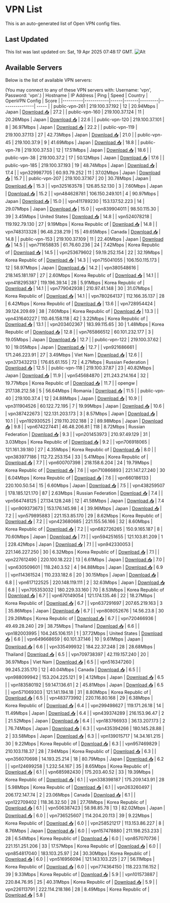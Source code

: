 # VPN List

This is an auto-generated list of Open VPN config files.

## Last Updated

This list was last updated on: Sat, 19 Apr 2025 07:48:17 GMT.
![Alt](https://repobeats.axiom.co/api/embed/186b98318ef1479477931607c1ad7d823f12451f.svg "Repobeats analytics image")

## Available Servers

Below is the list of available VPN servers:

(You may connect to any of these VPN servers with: Username: 'vpn', Password: 'vpn'.)
| Hostname | IP Address | Ping | Speed | Country | OpenVPN Config | Score |
|----------|------------|------|-------|---------|----------------| ----- |
| public-vpn-261 | 219.100.37.192 | 12 | 20.94Mbps | Japan | [Download 📥](./configs/server_0_JP.ovpn) | 27.2 |
| public-vpn-160 | 219.100.37.124 | 11 | 20.26Mbps | Japan | [Download 📥](./configs/server_1_JP.ovpn) | 22.6 |
| public-vpn-120 | 219.100.37.101 | 8 | 36.97Mbps | Japan | [Download 📥](./configs/server_2_JP.ovpn) | 22.2 |
| public-vpn-119 | 219.100.37.113 | 27 | 42.73Mbps | Japan | [Download 📥](./configs/server_3_JP.ovpn) | 21.0 |
| public-vpn-45 | 219.100.37.9 | 9 | 41.69Mbps | Japan | [Download 📥](./configs/server_4_JP.ovpn) | 18.8 |
| public-vpn-78 | 219.100.37.53 | 12 | 17.51Mbps | Japan | [Download 📥](./configs/server_5_JP.ovpn) | 18.6 |
| public-vpn-38 | 219.100.37.2 | 17 | 50.12Mbps | Japan | [Download 📥](./configs/server_6_JP.ovpn) | 17.6 |
| public-vpn-185 | 219.100.37.193 | 19 | 48.74Mbps | Japan | [Download 📥](./configs/server_7_JP.ovpn) | 17.4 |
| vpn329987705 | 60.93.79.252 | 11 | 37.02Mbps | Japan | [Download 📥](./configs/server_8_JP.ovpn) | 15.7 |
| public-vpn-207 | 219.100.37.167 | 20 | 30.78Mbps | Japan | [Download 📥](./configs/server_9_JP.ovpn) | 15.3 |
| vpn325163578 | 126.85.52.130 | 3 | 7.60Mbps | Japan | [Download 📥](./configs/server_10_JP.ovpn) | 15.2 |
| vpn484628781 | 106.150.249.101 | 4 | 90.97Mbps | Japan | [Download 📥](./configs/server_11_JP.ovpn) | 15.0 |
| vpn411789230 | 153.137.52.223 | 14 | 29.07Mbps | Japan | [Download 📥](./configs/server_12_JP.ovpn) | 15.0 |
| vpn839904011 | 98.50.115.30 | 39 | 3.45Mbps | United States | [Download 📥](./configs/server_13_US.ovpn) | 14.8 |
| vpn524078218 | 119.192.79.130 | 27 | 9.19Mbps | Korea Republic of | [Download 📥](./configs/server_14_KR.ovpn) | 14.8 |
| vpn748313328 | 96.48.238.219 | 15 | 49.65Mbps | Canada | [Download 📥](./configs/server_15_CA.ovpn) | 14.8 |
| public-vpn-153 | 219.100.37.109 | 11 | 22.40Mbps | Japan | [Download 📥](./configs/server_16_JP.ovpn) | 14.5 |
| vpn711658835 | 61.76.60.236 | 24 | 7.42Mbps | Korea Republic of | [Download 📥](./configs/server_17_KR.ovpn) | 14.5 |
| vpn253679602 | 59.19.252.154 | 22 | 32.19Mbps | Korea Republic of | [Download 📥](./configs/server_18_KR.ovpn) | 14.3 |
| vpn715041055 | 106.150.115.173 | 12 | 58.97Mbps | Japan | [Download 📥](./configs/server_19_JP.ovpn) | 14.2 |
| vpn380548616 | 218.145.181.197 | 27 | 2.60Mbps | Korea Republic of | [Download 📥](./configs/server_20_KR.ovpn) | 14.1 |
| vpn418295387 | 119.196.39.14 | 28 | 5.91Mbps | Korea Republic of | [Download 📥](./configs/server_21_KR.ovpn) | 14.1 |
| vpn779042938 | 210.97.41.148 | 30 | 31.07Mbps | Korea Republic of | [Download 📥](./configs/server_22_KR.ovpn) | 14.1 |
| vpn780264137 | 112.166.35.137 | 28 | 6.42Mbps | Korea Republic of | [Download 📥](./configs/server_23_KR.ovpn) | 13.6 |
| vpn728954424 | 39.124.209.69 | 38 | 7.60Mbps | Korea Republic of | [Download 📥](./configs/server_24_KR.ovpn) | 13.3 |
| vpn431640227 | 110.46.158.118 | 42 | 3.22Mbps | Korea Republic of | [Download 📥](./configs/server_25_KR.ovpn) | 13.1 |
| vpn203402367 | 183.99.115.65 | 30 | 1.48Mbps | Korea Republic of | [Download 📥](./configs/server_26_KR.ovpn) | 12.8 |
| vpn765866512 | 60.101.232.177 | 3 | 19.05Mbps | Japan | [Download 📥](./configs/server_27_JP.ovpn) | 12.7 |
| public-vpn-122 | 219.100.37.62 | 10 | 19.05Mbps | Japan | [Download 📥](./configs/server_28_JP.ovpn) | 12.7 |
| vpn921686661 | 171.246.223.91 | 27 | 3.49Mbps | Viet Nam | [Download 📥](./configs/server_29_VN.ovpn) | 12.6 |
| vpn373432213 | 176.65.61.155 | 72 | 4.27Mbps | Russian Federation | [Download 📥](./configs/server_30_RU.ovpn) | 12.5 |
| public-vpn-118 | 219.100.37.87 | 23 | 40.82Mbps | Japan | [Download 📥](./configs/server_31_JP.ovpn) | 11.9 |
| vpn545684870 | 211.243.214.164 | 32 | 19.77Mbps | Korea Republic of | [Download 📥](./configs/server_32_KR.ovpn) | 11.7 |
| opengw | 217.138.212.58 | 5 | 56.64Mbps | Romania | [Download 📥](./configs/server_33_RO.ovpn) | 11.5 |
| public-vpn-40 | 219.100.37.4 | 12 | 24.88Mbps | Japan | [Download 📥](./configs/server_34_JP.ovpn) | 10.9 |
| vpn311904526 | 60.122.72.195 | 7 | 19.99Mbps | Japan | [Download 📥](./configs/server_35_JP.ovpn) | 10.6 |
| vpn387422673 | 122.131.203.173 | 3 | 8.57Mbps | Japan | [Download 📥](./configs/server_36_JP.ovpn) | 10.1 |
| vpn192930525 | 219.110.202.188 | 2 | 89.98Mbps | Japan | [Download 📥](./configs/server_37_JP.ovpn) | 9.8 |
| vpn674227441 | 46.48.206.81 | 118 | 8.72Mbps | Russian Federation | [Download 📥](./configs/server_38_RU.ovpn) | 9.3 |
| vpn201453973 | 210.97.49.129 | 31 | 3.03Mbps | Korea Republic of | [Download 📥](./configs/server_39_KR.ovpn) | 9.2 |
| vpn706918065 | 121.161.39.180 | 27 | 4.35Mbps | Korea Republic of | [Download 📥](./configs/server_40_KR.ovpn) | 8.0 |
| vpn383977186 | 112.72.253.154 | 33 | 5.41Mbps | Korea Republic of | [Download 📥](./configs/server_41_KR.ovpn) | 7.7 |
| vpn600707398 | 218.158.6.204 | 24 | 19.79Mbps | Korea Republic of | [Download 📥](./configs/server_42_KR.ovpn) | 7.6 |
| vpn710866893 | 221.147.27.240 | 30 | 6.04Mbps | Korea Republic of | [Download 📥](./configs/server_43_KR.ovpn) | 7.6 |
| vpn660186133 | 220.100.50.54 | 15 | 6.60Mbps | Japan | [Download 📥](./configs/server_44_JP.ovpn) | 7.5 |
| vpn438259507 | 178.185.121.170 | 87 | 2.63Mbps | Russian Federation | [Download 📥](./configs/server_45_RU.ovpn) | 7.4 |
| vpn564748125 | 27.134.128.248 | 12 | 41.58Mbps | Japan | [Download 📥](./configs/server_46_JP.ovpn) | 7.4 |
| vpn909373673 | 153.176.145.98 | 4 | 39.96Mbps | Japan | [Download 📥](./configs/server_47_JP.ovpn) | 7.2 |
| vpn579895883 | 221.153.85.170 | 29 | 8.62Mbps | Korea Republic of | [Download 📥](./configs/server_48_KR.ovpn) | 7.2 |
| vpn423680685 | 221.155.56.166 | 32 | 8.60Mbps | Korea Republic of | [Download 📥](./configs/server_49_KR.ovpn) | 7.2 |
| vpn682726265 | 150.9.165.187 | 8 | 70.60Mbps | Japan | [Download 📥](./configs/server_50_JP.ovpn) | 7.1 |
| vpn594251655 | 121.103.81.209 | 1 | 228.42Mbps | Japan | [Download 📥](./configs/server_51_JP.ovpn) | 7.1 |
| vpn942330053 | 221.146.227.250 | 30 | 6.32Mbps | Korea Republic of | [Download 📥](./configs/server_52_KR.ovpn) | 7.1 |
| vpn227612490 | 220.100.18.222 | 13 | 6.61Mbps | Japan | [Download 📥](./configs/server_53_JP.ovpn) | 7.0 |
| vpn630509601 | 118.240.3.52 | 4 | 94.88Mbps | Japan | [Download 📥](./configs/server_54_JP.ovpn) | 6.9 |
| vpn114361524 | 110.233.182.6 | 20 | 30.15Mbps | Japan | [Download 📥](./configs/server_55_JP.ovpn) | 6.8 |
| vpn617122525 | 220.148.119.111 | 2 | 32.63Mbps | Japan | [Download 📥](./configs/server_56_JP.ovpn) | 6.8 |
| vpn705353032 | 180.229.33.160 | 70 | 8.53Mbps | Korea Republic of | [Download 📥](./configs/server_57_KR.ovpn) | 6.7 |
| vpn670149054 | 121.174.135.46 | 22 | 18.27Mbps | Korea Republic of | [Download 📥](./configs/server_58_KR.ovpn) | 6.7 |
| vpn637291697 | 207.65.219.163 | 3 | 35.86Mbps | Japan | [Download 📥](./configs/server_59_JP.ovpn) | 6.7 |
| vpn808052676 | 14.56.23.8 | 30 | 29.26Mbps | Korea Republic of | [Download 📥](./configs/server_60_KR.ovpn) | 6.7 |
| vpn720466936 | 49.49.28.240 | 29 | 38.75Mbps | Thailand | [Download 📥](./configs/server_61_TH.ovpn) | 6.6 |
| vpn182003995 | 104.245.106.151 | 1 | 37.72Mbps | United States | [Download 📥](./configs/server_62_US.ovpn) | 6.6 |
| vpn649668659 | 60.101.37.146 | 10 | 9.61Mbps | Japan | [Download 📥](./configs/server_63_JP.ovpn) | 6.6 |
| vpn335499932 | 184.22.37.248 | 28 | 28.68Mbps | Thailand | [Download 📥](./configs/server_64_TH.ovpn) | 6.5 |
| vpn709738397 | 42.119.157.240 | 20 | 36.97Mbps | Viet Nam | [Download 📥](./configs/server_65_VN.ovpn) | 6.5 |
| vpn516347260 | 99.245.235.170 | 12 | 40.04Mbps | Canada | [Download 📥](./configs/server_66_CA.ovpn) | 6.5 |
| vpn988099942 | 153.204.225.121 | 9 | 4.12Mbps | Japan | [Download 📥](./configs/server_67_JP.ovpn) | 6.5 |
| vpn183580192 | 59.147.136.61 | 2 | 45.81Mbps | Japan | [Download 📥](./configs/server_68_JP.ovpn) | 6.5 |
| vpn571069303 | 121.141.194.18 | 31 | 8.80Mbps | Korea Republic of | [Download 📥](./configs/server_69_KR.ovpn) | 6.5 |
| vpn483773992 | 220.116.80.168 | 29 | 6.38Mbps | Korea Republic of | [Download 📥](./configs/server_70_KR.ovpn) | 6.4 |
| vpn299498627 | 119.171.26.18 | 14 | 11.49Mbps | Japan | [Download 📥](./configs/server_71_JP.ovpn) | 6.4 |
| vpn439374289 | 216.153.96.47 | 2 | 21.52Mbps | Japan | [Download 📥](./configs/server_72_JP.ovpn) | 6.4 |
| vpn183766933 | 36.13.207.173 | 2 | 76.74Mbps | Japan | [Download 📥](./configs/server_73_JP.ovpn) | 6.3 |
| vpn435394266 | 180.145.28.88 | 2 | 33.58Mbps | Japan | [Download 📥](./configs/server_74_JP.ovpn) | 6.3 |
| vpn139015717 | 14.34.161.215 | 30 | 9.22Mbps | Korea Republic of | [Download 📥](./configs/server_75_KR.ovpn) | 6.3 |
| vpn957469829 | 210.103.118.37 | 28 | 7.94Mbps | Korea Republic of | [Download 📥](./configs/server_76_KR.ovpn) | 6.3 |
| vpn356070698 | 14.193.25.214 | 18 | 80.79Mbps | Japan | [Download 📥](./configs/server_77_JP.ovpn) | 6.2 |
| vpn124699258 | 1.232.54.167 | 35 | 8.65Mbps | Korea Republic of | [Download 📥](./configs/server_78_KR.ovpn) | 6.1 |
| vpn685982430 | 175.203.40.52 | 33 | 19.39Mbps | Korea Republic of | [Download 📥](./configs/server_79_KR.ovpn) | 6.1 |
| vpn338398187 | 175.209.143.91 | 28 | 5.98Mbps | Korea Republic of | [Download 📥](./configs/server_80_KR.ovpn) | 6.1 |
| vpn263260497 | 206.172.147.74 | 2 | 23.06Mbps | Canada | [Download 📥](./configs/server_81_CA.ovpn) | 6.1 |
| vpn122709402 | 118.36.32.50 | 28 | 27.76Mbps | Korea Republic of | [Download 📥](./configs/server_82_KR.ovpn) | 6.1 |
| vpn506387423 | 58.98.85.78 | 13 | 82.02Mbps | Japan | [Download 📥](./configs/server_83_JP.ovpn) | 6.0 |
| vpn736525607 | 114.204.20.113 | 39 | 9.22Mbps | Korea Republic of | [Download 📥](./configs/server_84_KR.ovpn) | 6.0 |
| vpn258521217 | 113.153.86.227 | 8 | 8.76Mbps | Japan | [Download 📥](./configs/server_85_JP.ovpn) | 6.0 |
| vpn157478880 | 211.198.253.233 | 28 | 6.54Mbps | Korea Republic of | [Download 📥](./configs/server_86_KR.ovpn) | 6.0 |
| vpn857070736 | 221.151.251.206 | 33 | 17.57Mbps | Korea Republic of | [Download 📥](./configs/server_87_KR.ovpn) | 6.0 |
| vpn854817040 | 183.103.25.97 | 24 | 30.30Mbps | Korea Republic of | [Download 📥](./configs/server_88_KR.ovpn) | 6.0 |
| vpn516956094 | 121.143.103.225 | 27 | 56.11Mbps | Korea Republic of | [Download 📥](./configs/server_89_KR.ovpn) | 6.0 |
| vpn774364150 | 118.223.116.152 | 39 | 9.33Mbps | Korea Republic of | [Download 📥](./configs/server_90_KR.ovpn) | 5.9 |
| vpn101573887 | 220.84.76.95 | 25 | 40.31Mbps | Korea Republic of | [Download 📥](./configs/server_91_KR.ovpn) | 5.9 |
| vpn226113791 | 222.114.218.186 | 28 | 8.49Mbps | Korea Republic of | [Download 📥](./configs/server_92_KR.ovpn) | 5.8 |
